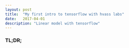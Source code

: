 ```yaml
---
layout: post
title:  "My first intro to tensorflow with hvass labs"
date:   2017-04-01
description: "Linear model with tensorflow"
---
```

### TL;DR;

